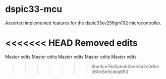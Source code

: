 # dspic33-mcu
Assorted implemented features for the dspic33ev256gm102 microcontroller.

<<<<<<< HEAD
Removed edits
=======
Master edits
Master edits
Master edits
Master edits
Master edits
>>>>>>> 6bedce76d5abeb0ede3a2c0dbe360c6e9cdda653

